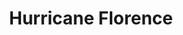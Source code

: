 ---
title: Hurricane Florence
description: This markdown generates content for the severe weather page
---